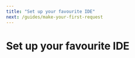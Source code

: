 ```yaml
---
title: "Set up your favourite IDE"
next: /guides/make-your-first-request
---
```


# Set up your favourite IDE

